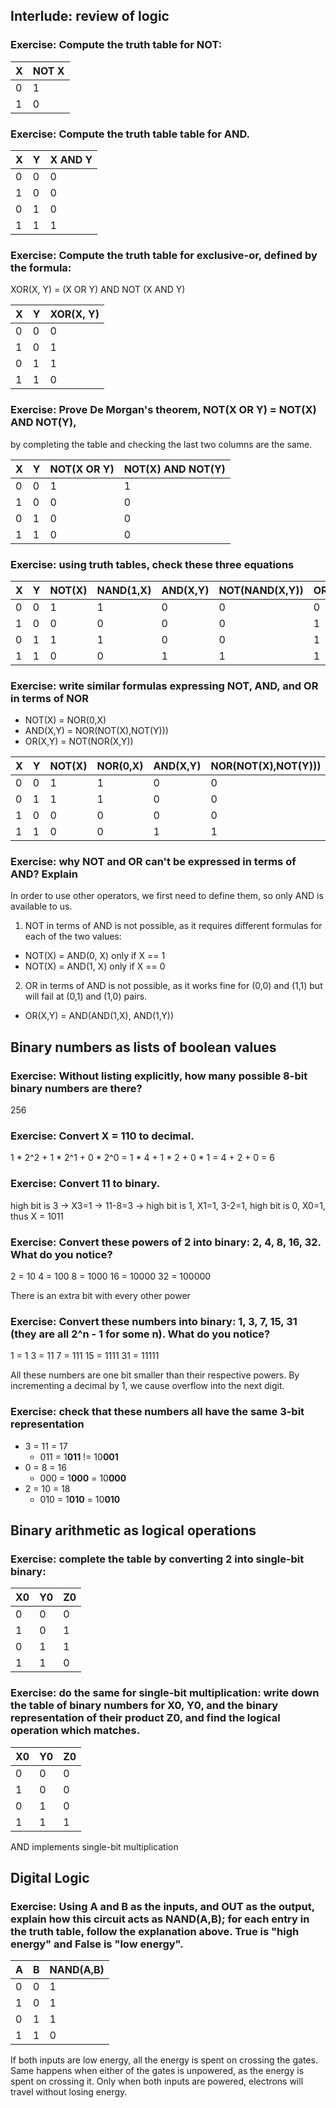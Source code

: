 ## Interlude: review of logic

### Exercise: Compute the truth table for NOT:

X | NOT X
--|-------
0 |   1
1 |   0

### Exercise: Compute the truth table table for AND.

X | Y | X AND Y
--|---|--------
0 | 0 |   0
1 | 0 |   0
0 | 1 |   0
1 | 1 |   1

### Exercise: Compute the truth table for exclusive-or, defined by the formula:

XOR(X, Y) = (X OR Y) AND NOT (X AND Y)

X | Y | XOR(X, Y)
--|---|--------
0 | 0 |   0
1 | 0 |   1
0 | 1 |   1
1 | 1 |   0

### Exercise: Prove De Morgan's theorem, NOT(X OR Y) = NOT(X) AND NOT(Y),
by completing the table and checking the last two columns are the same.

X | Y | NOT(X OR Y) | NOT(X) AND NOT(Y)
--|---|-------------|-------------------
0 | 0 |      1      |        1
1 | 0 |      0      |        0
0 | 1 |      0      |        0
1 | 1 |      0      |        0


### Exercise: using truth tables, check these three equations

X | Y |NOT(X)|NAND(1,X)|AND(X,Y)|NOT(NAND(X,Y))|OR(X,Y)|NAND(NOT(X),NOT(Y)))|
--|---|------|---------|--------|--------------|-------|--------------------|
0 | 0 |   1  |     1   |    0   |       0      |    0  |        0           |
1 | 0 |   0  |     0   |    0   |       0      |    1  |        1           |
0 | 1 |   1  |     1   |    0   |       0      |    1  |        1           |
1 | 1 |   0  |     0   |    1   |       1      |    1  |        1           |

### Exercise: write similar formulas expressing NOT, AND, and OR in terms of NOR

* NOT(X) = NOR(0,X)
* AND(X,Y) = NOR(NOT(X),NOT(Y)))
* OR(X,Y) = NOT(NOR(X,Y))

|X | Y | NOT(X) | NOR(0,X) | AND(X,Y) | NOR(NOT(X),NOT(Y))) | OR(X,Y) | NOT(NOR(X,Y)) |
|--- |--- |--- |--- |--- |--- |--- |--- |
|0   | 0  | 1  | 1  | 0  | 0  | 0  |  0 |
|0   | 1  | 1  | 1  | 0  | 0  | 1  | 1  |
|1   | 0  | 0  | 0  | 0  | 0  | 1  | 1  |
|1   | 1  | 0  | 0  | 1  | 1  | 1  | 1  |

### Exercise: why NOT and OR can't be expressed in terms of AND? Explain
In order to use other operators, we first need to define them, so only AND is available to us.
1. NOT in terms of AND is not possible, as it requires different formulas for each of the two values:
* NOT(X) = AND(0, X) only if X == 1
* NOT(X) = AND(1, X) only if X == 0

2. OR in terms of AND is not possible, as it works fine for (0,0) and (1,1) but will fail at (0,1) and (1,0) pairs.
* OR(X,Y) = AND(AND(1,X), AND(1,Y))


## Binary numbers as lists of boolean values

### Exercise: Without listing explicitly, how many possible 8-bit binary numbers are there?
256


### Exercise: Convert X = 110 to decimal.

  1 * 2^2 + 1 * 2^1 + 0 * 2^0
= 1 * 4   + 1 * 2   + 0 * 1
=   4     +   2     +   0
= 6

### Exercise: Convert 11 to binary.

high bit is 3 -> X3=1 -> 11-8=3 -> high bit is 1, X1=1, 3-2=1, high bit is 0,
X0=1, thus X = 1011

### Exercise: Convert these powers of 2 into binary: 2, 4, 8, 16, 32. What do you notice?

2 = 10
4 = 100
8 = 1000
16 = 10000
32 = 100000

There is an extra bit with every other power

### Exercise: Convert these numbers into binary: 1, 3, 7, 15, 31 (they are all 2^n - 1 for some n). What do you notice?

1 = 1
3 = 11
7 = 111
15 = 1111
31 = 11111

All these numbers are one bit smaller than their respective powers. By incrementing a decimal by 1, we cause overflow into the next digit.

### Exercise: check that these numbers all have the same 3-bit representation
* 3 = 11 = 17
  - 011 = 1**011** != 10**001**
* 0 = 8 = 16
  - 000 = 1**000** = 10**000**
* 2 = 10 = 18
  - 010 = 1**010** = 10**010**

## Binary arithmetic as logical operations

### Exercise: complete the table by converting 2 into single-bit binary:

X0 | Y0 | Z0
---|----|----
0  | 0  | 0
1  | 0  | 1
0  | 1  | 1
1  | 1  | 0


### Exercise: do the same for single-bit multiplication: write down the table of binary numbers for X0, Y0, and the binary representation of their product Z0, and find the logical operation which matches.

X0 | Y0 | Z0
---|----|----
0  | 0  | 0
1  | 0  | 0
0  | 1  | 0
1  | 1  | 1

AND implements single-bit multiplication

## Digital Logic

### Exercise: Using A and B as the inputs, and OUT as the output, explain how this circuit acts as NAND(A,B); for each entry in the truth table, follow the explanation above. True is "high energy" and False is "low energy".

 A |  B | NAND(A,B) |
---|----|-----------|
0  | 0  | 1         |
1  | 0  | 1         |
0  | 1  | 1         |
1  | 1  | 0         |

If both inputs are low energy, all the energy is spent on crossing the gates. Same happens when either of the gates is unpowered, as the energy is spent on crossing it. Only when both inputs are powered, electrons will travel without losing energy.
